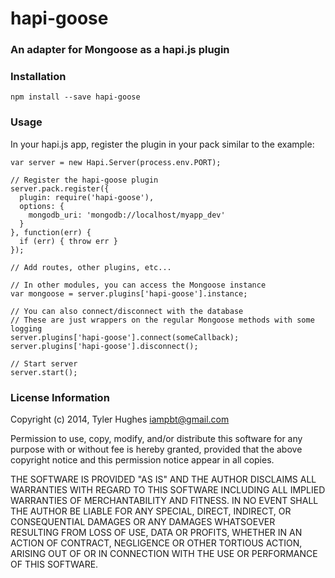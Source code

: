# hapi-goose
### An adapter for Mongoose as a hapi.js plugin

### Installation

`npm install --save hapi-goose`

### Usage

In your hapi.js app, register the plugin in your pack similar to the example:

```node
var server = new Hapi.Server(process.env.PORT);

// Register the hapi-goose plugin
server.pack.register({
  plugin: require('hapi-goose'),
  options: {
    mongodb_uri: 'mongodb://localhost/myapp_dev'
  }
}, function(err) {
  if (err) { throw err }
});

// Add routes, other plugins, etc...

// In other modules, you can access the Mongoose instance
var mongoose = server.plugins['hapi-goose'].instance;

// You can also connect/disconnect with the database
// These are just wrappers on the regular Mongoose methods with some logging
server.plugins['hapi-goose'].connect(someCallback);
server.plugins['hapi-goose'].disconnect();

// Start server
server.start();
```

### License Information

Copyright (c) 2014, Tyler Hughes <iampbt@gmail.com>

Permission to use, copy, modify, and/or distribute this software for any purpose with or without fee is hereby granted, provided that the above copyright notice and this permission notice appear in all copies.

THE SOFTWARE IS PROVIDED "AS IS" AND THE AUTHOR DISCLAIMS ALL WARRANTIES WITH REGARD TO THIS SOFTWARE INCLUDING ALL IMPLIED WARRANTIES OF MERCHANTABILITY AND FITNESS. IN NO EVENT SHALL THE AUTHOR BE LIABLE FOR ANY SPECIAL, DIRECT, INDIRECT, OR CONSEQUENTIAL DAMAGES OR ANY DAMAGES WHATSOEVER RESULTING FROM LOSS OF USE, DATA OR PROFITS, WHETHER IN AN ACTION OF CONTRACT, NEGLIGENCE OR OTHER TORTIOUS ACTION, ARISING OUT OF OR IN CONNECTION WITH THE USE OR PERFORMANCE OF THIS SOFTWARE.